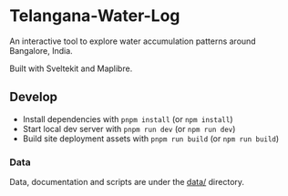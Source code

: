 # Telangana-Water-Log

An interactive tool to explore water accumulation patterns around Bangalore, India.

Built with Sveltekit and Maplibre.

## Develop

- Install dependencies with `pnpm install` (or `npm install`)
- Start local dev server with `pnpm run dev` (or `npm run dev`)
- Build site deployment assets with `pnpm run build` (or `npm run build`)

### Data

Data, documentation and scripts are under the [data/](data) directory.
